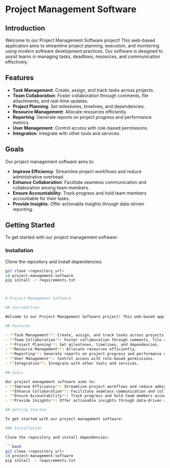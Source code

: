 # Project Management Software

## Introduction

Welcome to our Project Management Software project! This web-based application aims to streamline project planning, execution, and monitoring using modern software development practices. Our software is designed to assist teams in managing tasks, deadlines, resources, and communication effectively.

## Features

- **Task Management**: Create, assign, and track tasks across projects.
- **Team Collaboration**: Foster collaboration through comments, file attachments, and real-time updates.
- **Project Planning**: Set milestones, timelines, and dependencies.
- **Resource Management**: Allocate resources efficiently.
- **Reporting**: Generate reports on project progress and performance metrics.
- **User Management**: Control access with role-based permissions.
- **Integration**: Integrate with other tools and services.

## Goals

Our project management software aims to:
- **Improve Efficiency**: Streamline project workflows and reduce administrative overhead.
- **Enhance Collaboration**: Facilitate seamless communication and collaboration among team members.
- **Ensure Accountability**: Track progress and hold team members accountable for their tasks.
- **Provide Insights**: Offer actionable insights through data-driven reporting.

## Getting Started

To get started with our project management software:

### Installation

Clone the repository and install dependencies:

```bash
git clone <repository_url>
cd project-management-software
pip install -r requirements.txt



# Project Management Software

## Introduction

Welcome to our Project Management Software project! This web-based application aims to streamline project planning, execution, and monitoring using modern software development practices. Our software is designed to assist teams in managing tasks, deadlines, resources, and communication effectively.

## Features

- **Task Management**: Create, assign, and track tasks across projects.
- **Team Collaboration**: Foster collaboration through comments, file attachments, and real-time updates.
- **Project Planning**: Set milestones, timelines, and dependencies.
- **Resource Management**: Allocate resources efficiently.
- **Reporting**: Generate reports on project progress and performance metrics.
- **User Management**: Control access with role-based permissions.
- **Integration**: Integrate with other tools and services.

## Goals

Our project management software aims to:
- **Improve Efficiency**: Streamline project workflows and reduce administrative overhead.
- **Enhance Collaboration**: Facilitate seamless communication and collaboration among team members.
- **Ensure Accountability**: Track progress and hold team members accountable for their tasks.
- **Provide Insights**: Offer actionable insights through data-driven reporting.

## Getting Started

To get started with our project management software:

### Installation

Clone the repository and install dependencies:

```bash
git clone <repository_url>
cd project-management-software
pip install -r requirements.txt
